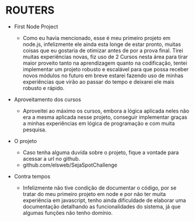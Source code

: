 # ROUTERS #

- First Node Project 
	- Como eu havia mencionado, esse é meu primeiro projeto em node.js,
	infelizmente ele ainda esta longe de estar pronto, muitas coisas que
	eu gostaria de otimizar antes de por a prova final. Tirei muitas
	experiências novas, fiz uso de 2 Cursos nesta área para tirar maior
	proveito tanto na aprendizagem quanto na codificação, tentei implementar
	um projeto robusto e escalável para que possa receber novos módulos no futuro
	em breve estarei fazendo uso de minhas experiências que virão ao passar do tempo
	e deixarei ele mais robusto e rápido.

- Aproveitamento dos cursos
	- Aproveitei ao máximo os cursos, embora a lógica aplicada neles não era a mesma
	aplicada nesse projeto, conseguir implementar graças a minhas experiências em
	lógica de programação e com muita pesquisa.

- O projeto
	- Caso tenha alguma duvída sobre o projeto, fique a vontade para acessar a url
	no github.
	- github.com/elsweb/SejaSpotChallenge

- Contra tempos
	- Infelizmente não tive condição de documentar o código, por se tratar do meu
	primeiro projeto em node e por não ter muita experiência em javascript, tenho
	ainda dificuldade de elaborar uma documentação detalhando as funcionalidades
	do sistema, já que algumas funções não tenho domínio.